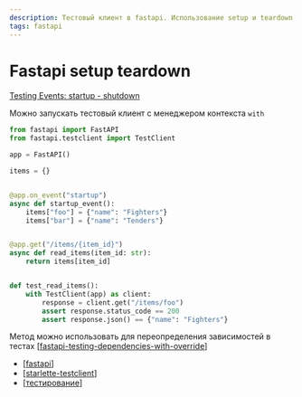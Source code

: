 ```yaml
---
description: Тестовый клиент в fastapi. Использование setup и teardown
tags: fastapi
---
```

# Fastapi setup teardown

[Testing Events: startup - shutdown](https://fastapi.tiangolo.com/pt/advanced/testing-events/)

Можно запускать тестовый клиент с менеджером контекста `with`

```python
from fastapi import FastAPI
from fastapi.testclient import TestClient

app = FastAPI()

items = {}


@app.on_event("startup")
async def startup_event():
    items["foo"] = {"name": "Fighters"}
    items["bar"] = {"name": "Tenders"}


@app.get("/items/{item_id}")
async def read_items(item_id: str):
    return items[item_id]


def test_read_items():
    with TestClient(app) as client:
        response = client.get("/items/foo")
        assert response.status_code == 200
        assert response.json() == {"name": "Fighters"}
```

Метод можно использовать для переопределения зависимостей в тестах [[fastapi-testing-dependencies-with-override]]

- [[fastapi]]
- [[starlette-testclient]]
- [[тестирование]]

[//begin]: # "Autogenerated link references for markdown compatibility"
[fastapi-testing-dependencies-with-override]: fastapi-testing-dependencies-with-override "Fastapi testing dependencies with owerride"
[fastapi]: ../lists/fastapi "Fastapi"
[starlette-testclient]: starlette-testclient "Starlette test client"
[тестирование]: ../lists/тестирование "Основные принципы тестровния"
[//end]: # "Autogenerated link references"